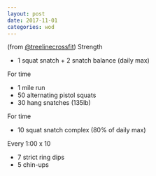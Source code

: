 ```yaml
---
layout: post
date: 2017-11-01
categories: wod
---
```


<!--
**Chris - <span></span>**
-->

(from [@treelinecrossfit](http://www.treelinecrossfit.com)) Strength
- 1 squat snatch + 2 snatch balance (daily max)

For time
- 1 mile run
- 50 alternating pistol squats
- 30 hang snatches (135lb)

For time
- 10 squat snatch complex (80% of daily max)

Every 1:00 x 10
- 7 strict ring dips
- 5 chin-ups
